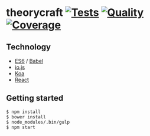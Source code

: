 # theorycraft [![Tests][tests-img]][tests-url] [![Quality][quality-img]][quality-url] [![Coverage][coverage-img]][coverage-url]

## Technology
* [ES6](http://git.io/es6features) / [Babel](https://babeljs.io)
* [io.js](https://iojs.org)
* [Koa](http://koajs.com)
* [React](http://reactjs.com)

## Getting started

```console
$ npm install
$ bower install
$ node_modules/.bin/gulp
$ npm start
```

[tests-img]: https://img.shields.io/travis/fengb-tech/theorycraft.svg?style=flat-square
[tests-url]: https://travis-ci.org/fengb-tech/theorycraft

[quality-img]: https://img.shields.io/codeclimate/github/fengb-tech/theorycraft.svg?style=flat-square
[quality-url]: https://codeclimate.com/github/fengb-tech/theorycraft

[coverage-img]: https://img.shields.io/codeclimate/coverage/github/fengb-tech/theorycraft.svg?style=flat-square
[coverage-url]: https://codeclimate.com/github/fengb-tech/theorycraft
